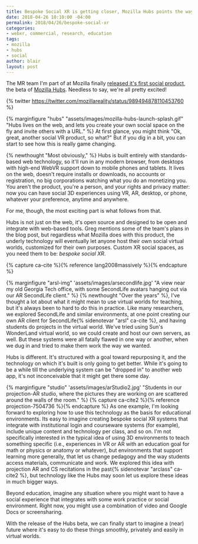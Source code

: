 ```yaml
---
title: Bespoke Social XR is getting closer, Mozilla Hubs points the way
date: 2018-04-26 10:10:00 -04:00
permalink: 2018/04/26/bespoke-social-xr
categories:
- webxr, commercial, research, education
tags:
- mozilla
- hubs
- social
author: blair
layout: post
---
```


The MR team I'm part of at Mozilla finally [released it's first social product](https://blog.mozvr.com/introducing-hubs-a-new-way-to-get-together-online/), the beta of [Mozilla Hubs](http://hubs.mozilla.com/).  Needless to say, we're all pretty excited!

{% twitter https://twitter.com/mozillareality/status/989494878110453760 %} 

{% marginfigure "hubs" "assets/images/mozilla-hubs-launch-splash.gif" "Hubs lives on the web, and lets you create your own social space on the fly and invite others with a URL." %}
At first glance, you might think "Ok, great, another social VR product, so what?"  But if you dig in a bit, you can start to see how this is really game changing. 

{% newthought "Most obviously," %} Hubs is built entirely with standards-based web technology, so it'll run in any modern browser, from desktops with high-end WebVR support down to mobile phones and tablets. It lives on the web, doesn't require installs or downloads, no accounts or registration, no big corporations watching what you do an monetizing you.  You aren't the product, you're a person, and your rights and privacy matter:  now you can have social 3D experiences using VR, AR, desktop, or phone, whatever your preference, anytime and anywhere. 

For me, though, the most exciting part is what follows from that.  

Hubs is not just on the web, it's open source and designed to be open and integrate with web-based tools. Greg mentions some of the team's plans in the blog post, but regardless what Mozilla does with this product, the underly technology will eventually let anyone host their own social virtual worlds, customized for their own purposes.  Custom XR social spaces, as you need them to be: _bespoke social XR_. 

{% capture ca-cite %}{% reference lang2008massively  %}{% endcapture %} 

{% marginfigure "arsl-img" 'assets/images/arsecondlife.jpg' "A view near my old Georgia Tech office, with some SecondLife avatars hanging out via our AR SecondLife client." %}
{% newthought "Over the years" %}, I've thought a lot about what it might mean to use virtual worlds for teaching, but it's always been to hard to do this in practice. Like many researchers, we explored SecondLife and similar environments, at one point creating our own AR client for SecondLife{% sidenotevar "arsl" ca-cite %}, and having students do projects in the virtual world. We've tried using Sun's WonderLand virtual world, so we could create and host our own servers, as well.  But these systems were all fatally flawed in one way or another, when we dug in and tried to make them work the way we wanted.

Hubs is different. It's structured with a goal toward repurposing it, and the technology on which it's built is only going to get better. While it's going to be a while till the underlying system can be "dropped in" to another web app, it's not inconceivable that it might get there some day. 

{% marginfigure "studio" 'assets/images/arStudio2.jpg' "Students in our projection-AR studio, where the pictures they are working on are scattered around the walls of the room." %}
{% capture ca-cite2 %}{% reference projection-7504736 %}{% endcapture %} 
As one example, I'm looking forward to exploring how to use this technology as the basis for educational environments. Its easy to imagine creating bespoke social XR systems that integrate with institutional login and courseware systems (for example), include unique content and technology per class, and so on.
I'm not specifically interested in the typical idea of using 3D environments to teach something specific (i.e., experiences in VR or AR with an education goal for math or physics or anatomy or whatever), but environments that support learning more generally, that let us change pedagogy and the way students access materials, communicate and work. We explored this idea with projection AR and CS recitations in the past{% sidenotevar "arclass" ca-cite2 %}, but technology like the Hubs may soon let us explore these ideas in much bigger ways.

Beyond education, imagine any situation where you might want to have a social experience that integrates with some work practice or social environment.  Right now, you might use a combination of video and Google Docs or screensharing. 

With the release of the Hubs beta, we can finally start to imagine a (near) future where it's easy to do these things smoothly, privately and easily in virtual worlds.
